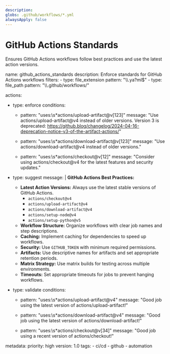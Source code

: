 ```yaml
---
description: 
globs: .github/workflows/*.yml
alwaysApply: false
---
```

 # GitHub Actions Standards

Ensures GitHub Actions workflows follow best practices and use the latest action versions.

<rule>
name: github_actions_standards
description: Enforce standards for GitHub Actions workflows
filters:
  - type: file_extension
    pattern: "\\.ya?ml$"
  - type: file_path
    pattern: "\\.github/workflows/"

actions:
  - type: enforce
    conditions:
      - pattern: "uses:\\s*actions/upload-artifact@v[123]"
        message: "Use actions/upload-artifact@v4 instead of older versions. Version 3 is deprecated: https://github.blog/changelog/2024-04-16-deprecation-notice-v3-of-the-artifact-actions/"

      - pattern: "uses:\\s*actions/download-artifact@v[123]"
        message: "Use actions/download-artifact@v4 instead of older versions."

      - pattern: "uses:\\s*actions/checkout@v[12]"
        message: "Consider using actions/checkout@v4 for the latest features and security updates."

  - type: suggest
    message: |
      **GitHub Actions Best Practices:**
      - **Latest Action Versions:** Always use the latest stable versions of GitHub Actions.
        - `actions/checkout@v4`
        - `actions/upload-artifact@v4`
        - `actions/download-artifact@v4`
        - `actions/setup-node@v4`
        - `actions/setup-python@v5`
      - **Workflow Structure:** Organize workflows with clear job names and step descriptions.
      - **Caching:** Implement caching for dependencies to speed up workflows.
      - **Security:** Use `GITHUB_TOKEN` with minimum required permissions.
      - **Artifacts:** Use descriptive names for artifacts and set appropriate retention periods.
      - **Matrix Strategy:** Use matrix builds for testing across multiple environments.
      - **Timeouts:** Set appropriate timeouts for jobs to prevent hanging workflows.

  - type: validate
    conditions:
      - pattern: "uses:\\s*actions/upload-artifact@v4"
        message: "Good job using the latest version of actions/upload-artifact!"

      - pattern: "uses:\\s*actions/download-artifact@v4"
        message: "Good job using the latest version of actions/download-artifact!"

      - pattern: "uses:\\s*actions/checkout@v[34]"
        message: "Good job using a recent version of actions/checkout!"

metadata:
  priority: high
  version: 1.0
  tags:
    - ci/cd
    - github
    - automation
</rule>
